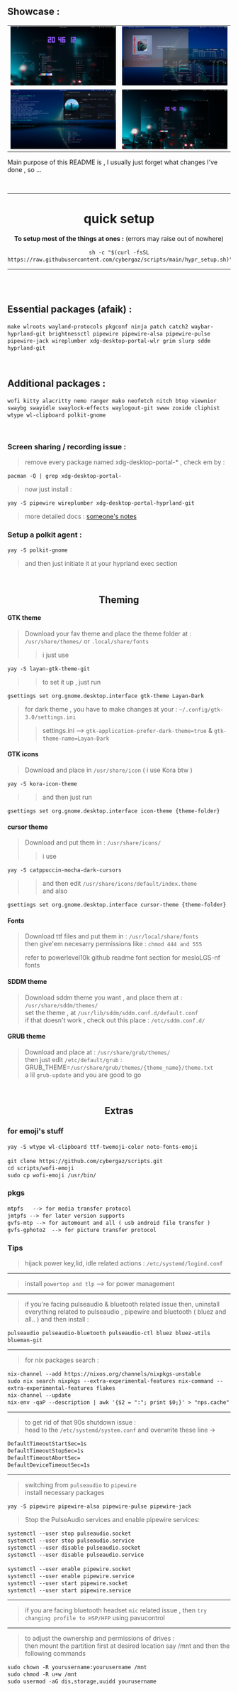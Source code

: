 ## Showcase :

| | |   
|:------------------------------:|:------------------------------:| 
|<img width="100%" src="https://github.com/cybergaz/void_repo/blob/master/screenshots/1676185887.png" alt="ss1">|<img width="100%" src="https://github.com/cybergaz/void_repo/blob/master/screenshots/1676186035.png" alt="ss2">|
|<img width="100%" src="https://github.com/cybergaz/void_repo/blob/master/screenshots/1676186789.png" alt="ss3">|<img width="100%" src="https://github.com/cybergaz/void_repo/blob/master/screenshots/1676202951.png" alt="ss4">|


Main purpose of this README is , I usually just forget what changes I've done , so ...    

<br>

___
<div align="center">

quick setup
===========

**To setup most of the things at ones :** (errors may raise out of nowhere)
<br>
    
    sh -c "$(curl -fsSL https://raw.githubusercontent.com/cybergaz/scripts/main/hypr_setup.sh)"

</div>

___


<br>

<br>

## Essential packages (afaik) :

```
make wlroots wayland-protocols pkgconf ninja patch catch2 waybar-hyprland-git brightnessctl pipewire pipewire-alsa pipewire-pulse pipewire-jack wireplumber xdg-desktop-portal-wlr grim slurp sddm hyprland-git 

```
<br>

## Additional packages :
    wofi kitty alacritty nemo ranger mako neofetch nitch btop viewnior swaybg swayidle swaylock-effects waylogout-git swww zoxide cliphist wtype wl-clipboard polkit-gnome


<br>

### Screen sharing / recording issue :
> remove every package named xdg-desktop-portal-* , check em by :  
    
    pacman -Q | grep xdg-desktop-portal-
> now just install : 

    yay -S pipewire wireplumber xdg-desktop-portal-hyprland-git

> more detailed docs :
[someone's notes](https://gist.github.com/PowerBall253/2dea6ddf6974ba4e5d26c3139ffb7580)

    
### Setup a polkit agent :
    yay -S polkit-gnome
>and then just initiate it at your hyprland exec section        

<br>

<div align="center">

## Theming
</div>

#### GTK theme 
>Download your fav theme and place the theme folder at : `/usr/share/themes/` or `.local/share/fonts`    
> > i just use        

    yay -S layan-gtk-theme-git
> > to set it up , just run        
    
    gsettings set org.gnome.desktop.interface gtk-theme Layan-Dark
> for dark theme , you have to make changes at your : `~/.config/gtk-3.0/settings.ini`         
> > settings.ini -->  `gtk-application-prefer-dark-theme=true`  &  `gtk-theme-name=Layan-Dark`         

#### GTK icons 

>Download and place in `/usr/share/icon`   ( i use Kora btw )    
    
    yay -S kora-icon-theme
> >and then just run          
    
    gsettings set org.gnome.desktop.interface icon-theme {theme-folder}

#### cursor theme 
> Download and put them in : `/usr/share/icons/`          
> >i use          

    yay -S catppuccin-mocha-dark-cursors 
> >and then edit `/usr/share/icons/default/index.theme`           
> >and also       

    gsettings set org.gnome.desktop.interface cursor-theme {theme-folder}
 
#### Fonts 
> Download ttf files and put them in : `/usr/local/share/fonts`     
> then give'em necesarry permissions like : `chmod 444 and 555`    
> 
>  refer to powerlevel10k github readme font section for mesloLGS-nf  fonts

#### SDDM theme 
>Download sddm theme you want , and place them at : `/usr/share/sddm/themes/`         
>set the theme , at `/usr/lib/sddm/sddm.conf.d/default.conf`        
>if that doesn't work , check out this place : `/etc/sddm.conf.d/`

#### GRUB theme
>Download and place at : `/usr/share/grub/themes/`            
>then just edit `/etc/default/grub` : GRUB_THEME=`/usr/share/grub/themes/{theme_name}/theme.txt`      
>a lil `grub-update` and you are good to go           

<br>

<div align="center">

## Extras
</div>

### for emoji's stuff

    yay -S wtype wl-clipboard ttf-twemoji-color noto-fonts-emoji
    
    git clone https://github.com/cybergaz/scripts.git
    cd scripts/wofi-emoji
    sudo cp wofi-emoji /usr/bin/


### pkgs

    mtpfs   --> for media transfer protocol
    jmtpfs --> for later version supports
    gvfs-mtp --> for automount and all ( usb android file transfer )
    gvfs-gphoto2  --> for picture transfer protocol



### Tips

>hijack power key,lid, idle related actions : `/etc/systemd/logind.conf`
---

>install `powertop and tlp`   --> for power management    
---

>if you're facing pulseaudio & bluetooth related issue then, uninstall everything related to pulseaudio , pipewire and bluetooth ( bluez and all.. ) and then install : 

    pulseaudio pulseaudio-bluetooth pulseaudio-ctl bluez bluez-utils blueman-git
---

>for nix packages search :    
  
    nix-channel --add https://nixos.org/channels/nixpkgs-unstable   
    sudo nix search nixpkgs --extra-experimental-features nix-command --extra-experimental-features flakes  
    nix-channel --update         
    nix-env -qaP --description | awk '{$2 = ":"; print $0;}' > "nps.cache"  
---

>to get rid of that 90s shutdown issue :   
>head to the `/etc/systemd/system.conf` and overwrite these line -> 
```
DefaultTimeoutStartSec=1s
DefaultTimeoutStopSec=1s
DefaultTimeoutAbortSec=
DefaultDeviceTimeoutSec=1s
```
---

>switching from `pulseaudio` to `pipewire`  
>install necessary packages   
```
yay -S pipewire pipewire-alsa pipewire-pulse pipewire-jack
```
>Stop the PulseAudio services and enable pipewire services: 
```
systemctl --user stop pulseaudio.socket
systemctl --user stop pulseaudio.service
systemctl --user disable pulseaudio.socket
systemctl --user disable pulseaudio.service

systemctl --user enable pipewire.socket
systemctl --user enable pipewire.service
systemctl --user start pipewire.socket
systemctl --user start pipewire.service
```
---

>if you are facing bluetooth headset `mic` related issue , then `try changing profile to HSP/HFP` using pavucontrol
---

>to adjust the ownership and permissions of drives :    
>then mount the partition first at desired location say /mnt and then the following commands   
```
sudo chown -R yourusername:yourusername /mnt
sudo chmod -R u+w /mnt
sudo usermod -aG dis,storage,uuidd yourusername
```
